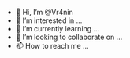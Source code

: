 - 👋 Hi, I’m @Vr4nin
- 👀 I’m interested in ...
- 🌱 I’m currently learning ...
- 💞️ I’m looking to collaborate on ...
- 📫 How to reach me ...

<!---
Vr4nin/Vr4nin is a ✨ special ✨ repository because its `README.md` (this file) appears on your GitHub profile.
You can click the Preview link to take a look at your changes.
--->
